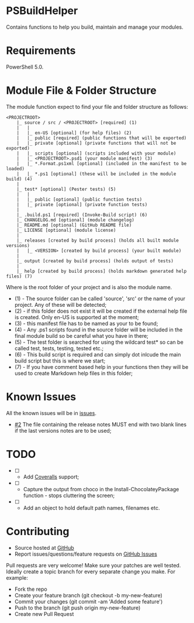 # PSBuildHelper

Contains functions to help you build, maintain and manage your modules.

# Requirements

PowerShell 5.0.

# Module File & Folder Structure

The module function expect to find your file and folder structure as follows:

```
<PROJECTROOT>
    |_ source / src / <PROJECTROOT> [required] (1)
    |   |
    |   |_ en-US [optional] (for help files) (2)
    |   |_ public [required] (public functions that will be exported)
    |   |_ private [optional] (private functions that will not be exported)
    |   |_ scripts [optional] (scripts included with your module)
    |   |_ <PROJECTROOT>.psd1 (your module manifest) (3)
    |   |_ *.Format.ps1xml [optional] (included in the manifest to be loaded)
    |   |_ *.ps1 [optional] (these will be included in the module build) (4)
    |
    |_ test* [optional] (Pester tests) (5)
    |   |
    |   |_ public [optional] (public function tests)
    |   |_ private [optional] (private function tests)
    |
    |_ .build.ps1 [required] (Invoke-Build script) (6)
    |_ CHANGELOG.md [optional] (module changelog)
    |_ README.md [optional] (GitHub README file)
    |_ LICENSE [optional] (module license)
    |
    |_ releases [created by build process] (holds all built module versions)
    |   |_ <VERSION> [created by build process] (your built module)
    |
    |_ output [created by build process] (holds output of tests)
    |
    |_ help [created by build process] (holds markdown generated help files) (7)
```

Where <PROJECTROOT> is the root folder of your project and is also the module name.

* (1) - The source folder can be called 'source', 'src' or the name of your project. Any of these will be detected;
* (2) - if this folder does not exist it will be created if the external help file is created. Only en-US is supported at the moment;
* (3) - this manifest file has to be named as your <PROJECTROOT> to be found;
* (4) - Any .ps1 scripts found in the source folder will be included in the final module build so be careful what you have in there;
* (5) - The test folder is searched for using the wildcard test* so can be called test, tests, testing, tested etc.;
* (6) - This build script is required and can simply dot inlcude the main build script but this is where we start;
* (7) - If you have comment based help in your functions then they will be used to create Markdown help files in this folder;

# Known Issues

All the known issues will be in [issues].

* [#2][i2] The file containing the release notes MUST end with two blank lines if the last versions notes are to be used;

# TODO

* [ ] - Add [Coveralls](https://coveralls.io) support;
* [ ] - Capture the output from choco in the Install-ChocolateyPackage function - stops cluttering the screen;
* [ ] - Add an object to hold default path names, filenames etc. 

# Contributing

* Source hosted at [GitHub](https://github.com/pauby/psmodulebuildhelper)
* Report issues/questions/feature requests on [GitHub Issues](https://github.com/pauby/psmodulebuildhelper/issues)

Pull requests are very welcome! Make sure your patches are well tested. Ideally create a topic branch for every separate change you make. For example:

* Fork the repo
* Create your feature branch (git checkout -b my-new-feature)
* Commit your changes (git commit -am 'Added some feature')
* Push to the branch (git push origin my-new-feature)
* Create new Pull Request

[issues]: https://github.com/pauby/PSModuleBuildHelper/issues
[i2]: https://github.com/pauby/PSModuleBuildHelper/issues/2